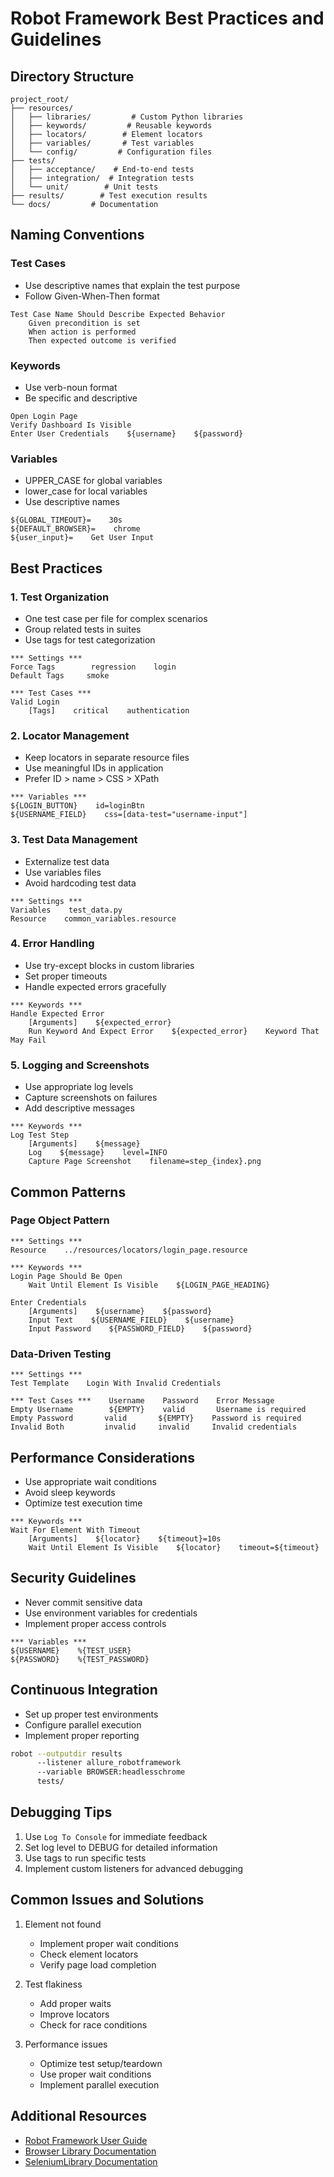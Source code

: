 # Robot Framework Best Practices and Guidelines

## Directory Structure

```
project_root/
├── resources/
│   ├── libraries/         # Custom Python libraries
│   ├── keywords/         # Reusable keywords
│   ├── locators/        # Element locators
│   ├── variables/       # Test variables
│   └── config/         # Configuration files
├── tests/
│   ├── acceptance/    # End-to-end tests
│   ├── integration/  # Integration tests
│   └── unit/        # Unit tests
├── results/        # Test execution results
└── docs/         # Documentation
```

## Naming Conventions

### Test Cases

- Use descriptive names that explain the test purpose
- Follow Given-When-Then format

```robot
Test Case Name Should Describe Expected Behavior
    Given precondition is set
    When action is performed
    Then expected outcome is verified
```

### Keywords

- Use verb-noun format
- Be specific and descriptive

```robot
Open Login Page
Verify Dashboard Is Visible
Enter User Credentials    ${username}    ${password}
```

### Variables

- UPPER_CASE for global variables
- lower_case for local variables
- Use descriptive names

```robot
${GLOBAL_TIMEOUT}=    30s
${DEFAULT_BROWSER}=    chrome
${user_input}=    Get User Input
```

## Best Practices

### 1. Test Organization

- One test case per file for complex scenarios
- Group related tests in suites
- Use tags for test categorization

```robot
*** Settings ***
Force Tags        regression    login
Default Tags     smoke

*** Test Cases ***
Valid Login
    [Tags]    critical    authentication
```

### 2. Locator Management

- Keep locators in separate resource files
- Use meaningful IDs in application
- Prefer ID > name > CSS > XPath

```robot
*** Variables ***
${LOGIN_BUTTON}    id=loginBtn
${USERNAME_FIELD}    css=[data-test="username-input"]
```

### 3. Test Data Management

- Externalize test data
- Use variables files
- Avoid hardcoding test data

```robot
*** Settings ***
Variables    test_data.py
Resource    common_variables.resource
```

### 4. Error Handling

- Use try-except blocks in custom libraries
- Set proper timeouts
- Handle expected errors gracefully

```robot
*** Keywords ***
Handle Expected Error
    [Arguments]    ${expected_error}
    Run Keyword And Expect Error    ${expected_error}    Keyword That May Fail
```

### 5. Logging and Screenshots

- Use appropriate log levels
- Capture screenshots on failures
- Add descriptive messages

```robot
*** Keywords ***
Log Test Step
    [Arguments]    ${message}
    Log    ${message}    level=INFO
    Capture Page Screenshot    filename=step_{index}.png
```

## Common Patterns

### Page Object Pattern

```robot
*** Settings ***
Resource    ../resources/locators/login_page.resource

*** Keywords ***
Login Page Should Be Open
    Wait Until Element Is Visible    ${LOGIN_PAGE_HEADING}

Enter Credentials
    [Arguments]    ${username}    ${password}
    Input Text    ${USERNAME_FIELD}    ${username}
    Input Password    ${PASSWORD_FIELD}    ${password}
```

### Data-Driven Testing

```robot
*** Settings ***
Test Template    Login With Invalid Credentials

*** Test Cases ***    Username    Password    Error Message
Empty Username        ${EMPTY}    valid       Username is required
Empty Password       valid       ${EMPTY}    Password is required
Invalid Both         invalid     invalid     Invalid credentials
```

## Performance Considerations

- Use appropriate wait conditions
- Avoid sleep keywords
- Optimize test execution time

```robot
*** Keywords ***
Wait For Element With Timeout
    [Arguments]    ${locator}    ${timeout}=10s
    Wait Until Element Is Visible    ${locator}    timeout=${timeout}
```

## Security Guidelines

- Never commit sensitive data
- Use environment variables for credentials
- Implement proper access controls

```robot
*** Variables ***
${USERNAME}    %{TEST_USER}
${PASSWORD}    %{TEST_PASSWORD}
```

## Continuous Integration

- Set up proper test environments
- Configure parallel execution
- Implement proper reporting

```bash
robot --outputdir results
      --listener allure_robotframework
      --variable BROWSER:headlesschrome
      tests/
```

## Debugging Tips

1. Use `Log To Console` for immediate feedback
2. Set log level to DEBUG for detailed information
3. Use tags to run specific tests
4. Implement custom listeners for advanced debugging

## Common Issues and Solutions

1. Element not found

   - Implement proper wait conditions
   - Check element locators
   - Verify page load completion

2. Test flakiness

   - Add proper waits
   - Improve locators
   - Check for race conditions

3. Performance issues
   - Optimize test setup/teardown
   - Use proper wait conditions
   - Implement parallel execution

## Additional Resources

- [Robot Framework User Guide](https://robotframework.org/robotframework/latest/RobotFrameworkUserGuide.html)
- [Browser Library Documentation](https://marketsquare.github.io/robotframework-browser/Browser.html)
- [SeleniumLibrary Documentation](https://robotframework.org/SeleniumLibrary/SeleniumLibrary.html)
